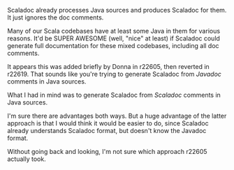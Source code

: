 Scaladoc already processes Java sources and produces Scaladoc for them.
It just ignores the doc comments.

Many of our Scala codebases have at least some Java in them for various reasons.
It'd be SUPER AWESOME (well, "nice" at least) if Scaladoc could generate full documentation for these
mixed codebases, including all doc comments.

It appears this was added briefly by Donna in r22605, then reverted in r22619.
That sounds like you're trying to generate Scaladoc from *Javadoc* comments in Java sources.

What I had in mind was to generate Scaladoc from *Scaladoc* comments in Java sources.

I'm sure there are advantages both ways. But a huge advantage of the latter approach is that I would think it would be easier to do, since Scaladoc already understands Scaladoc format, but doesn't know the Javadoc format.

Without going back and looking, I'm not sure which approach r22605 actually took.
